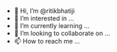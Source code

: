 - 👋 Hi, I’m @ritikbhatiji
- 👀 I’m interested in ...
- 🌱 I’m currently learning ...
- 💞️ I’m looking to collaborate on ...
- 📫 How to reach me ...

<!---
ritikbhatiji/ritikbhatiji is a ✨ special ✨ repository because its `README.md` (this file) appears on your GitHub profile.
You can click the Preview link to take a look at your changes.
--->
